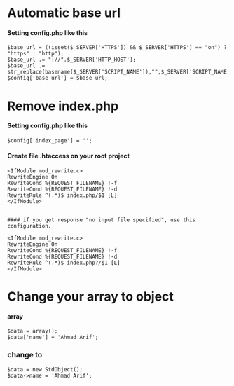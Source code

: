 # Automatic base url

#### Setting config.php like this ####
    $base_url = ((isset($_SERVER['HTTPS']) && $_SERVER['HTTPS'] == "on") ? "https" : "http");
    $base_url .= "://".$_SERVER['HTTP_HOST'];
    $base_url .= str_replace(basename($_SERVER['SCRIPT_NAME']),"",$_SERVER['SCRIPT_NAME']);
    $config['base_url'] = $base_url;

# Remove index.php

#### Setting config.php like this ####
    $config['index_page'] = '';

#### Create file .htaccess on your root project ####
    <IfModule mod_rewrite.c>
    RewriteEngine On
    RewriteCond %{REQUEST_FILENAME} !-f
    RewriteCond %{REQUEST_FILENAME} !-d
    RewriteRule ^(.*)$ index.php/$1 [L]
    </IfModule>
    
    
    #### if you get response "no input file specified", use this configuration.
    
    <IfModule mod_rewrite.c>
    RewriteEngine On
    RewriteCond %{REQUEST_FILENAME} !-f
    RewriteCond %{REQUEST_FILENAME} !-d
    RewriteRule ^(.*)$ index.php?/$1 [L]
    </IfModule>

# Change your array to object

#### array
    $data = array();
    $data['name'] = 'Ahmad Arif';
    
### change to
    $data = new StdObject();
    $data->name = 'Ahmad Arif';
